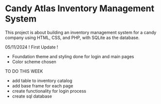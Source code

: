 # **Candy Atlas Inventory Management System**

This project is about building an inventory management system for a candy company using HTML, CSS, and PHP, with SQLite as the database.

05/11/2024
! First Update !
- Foundation theme and styling done for login and main pages
- Color scheme chosen

TO DO THIS WEEK
- add table to inventory catalog
- add base frame for each page
- create functionality for login process
- create sql database
